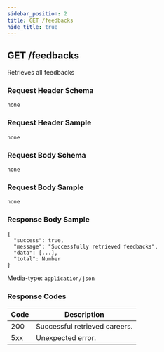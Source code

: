 ```yaml
---
sidebar_position: 2
title: GET /feedbacks
hide_title: true
---
```


## GET /feedbacks
Retrieves all feedbacks

### Request Header Schema
`none`

### Request Header Sample
`none`

### Request Body Schema
`none`

### Request Body Sample
`none`

### Response Body Sample
```
{
  "success": true,
  "message": "Successfully retrieved feedbacks",
  "data": [...],
  "total": Number
}
```
Media-type: `application/json`

### Response Codes
| Code  | Description                                               |
| ----  | -----------                                               |
| 200   | Successful retrieved careers.                             |
| 5xx   | Unexpected error.                                         |
